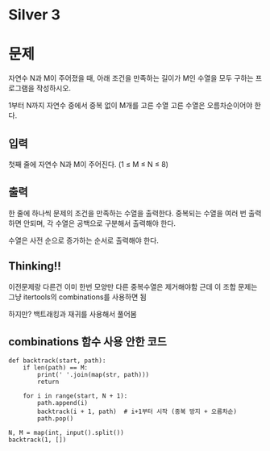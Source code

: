 # Silver 3

# 문제
자연수 N과 M이 주어졌을 때, 아래 조건을 만족하는 길이가 M인 수열을 모두 구하는 프로그램을 작성하시오.

1부터 N까지 자연수 중에서 중복 없이 M개를 고른 수열
고른 수열은 오름차순이어야 한다.
## 입력
첫째 줄에 자연수 N과 M이 주어진다. (1 ≤ M ≤ N ≤ 8)

## 출력
한 줄에 하나씩 문제의 조건을 만족하는 수열을 출력한다. 중복되는 수열을 여러 번 출력하면 안되며, 각 수열은 공백으로 구분해서 출력해야 한다.

수열은 사전 순으로 증가하는 순서로 출력해야 한다.

## Thinking!!
이전문제랑 다른건 이미 한번 모양만 다른 중복수열은 제거해야함
근데 이 조합 문제는 그냥 itertools의 combinations를 사용하면 됨

하지만? 백트래킹과 재귀를 사용해서 풀어봄

## combinations 함수 사용 안한 코드

    def backtrack(start, path):
        if len(path) == M:
            print(' '.join(map(str, path)))
            return
        
        for i in range(start, N + 1):
            path.append(i)
            backtrack(i + 1, path)  # i+1부터 시작 (중복 방지 + 오름차순)
            path.pop()
    
    N, M = map(int, input().split())
    backtrack(1, [])

